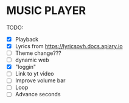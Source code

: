 # MUSIC PLAYER

TODO:

- [x] Playback
- [x] Lyrics from https://lyricsovh.docs.apiary.io
- [ ] Theme change???
- [ ] dynamic web
- [x] "loggin"
- [ ] Link to yt video
- [ ] Improve volume bar
- [ ] Loop
- [ ] Advance seconds

